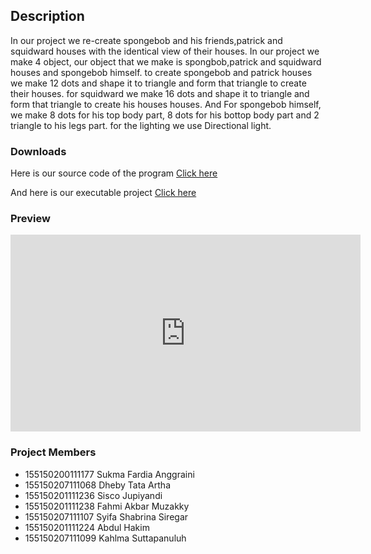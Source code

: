 ## Description

In our project we re-create spongebob  and his friends,patrick and squidward houses with the identical view of their houses. In our project we make 4 object, our object that we make is spongbob,patrick and squidward houses and spongebob himself. to create spongebob and patrick houses we make 12 dots and shape it to triangle and form that triangle to create their houses. for squidward we make 16 dots and shape it to triangle and form that triangle to create his houses houses. And For spongebob himself, we make 8 dots for his top body part, 8 dots for his bottop body part and 2 triangle to his legs part. for the lighting we use Directional light.

### Downloads

Here is our source code of the program [Click here](https://github.com/timprojekgkv/BikiniButtom3D) 

And here is our executable project [Click here](https://drive.google.com/open?id=1D_gk9ubJ2MuX2a2ApZf7vIuLve4a9yKC)
 
### Preview

<iframe width="560" height="315" src="http://www.youtube.com/embed/kjBFfgJnk_A" frameborder="0" allow="autoplay; encrypted-media" allowfullscreen></iframe>

### Project Members

- 155150200111177 Sukma Fardia Anggraini
- 155150207111068 Dheby Tata Artha
- 155150201111236 Sisco Jupiyandi
- 155150201111238 Fahmi Akbar Muzakky
- 155150207111107 Syifa Shabrina Siregar
- 155150201111224 Abdul Hakim
- 155150207111099 Kahlma Suttapanuluh

